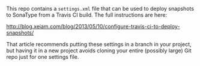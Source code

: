 This repo contains a `settings.xml` file that can be used to deploy snapshots to SonaType from a
Travis CI build. The full instructions are here:

http://blog.xeiam.com/blog/2013/05/10/configure-travis-ci-to-deploy-snapshots/

That article recommends putting these settings in a branch in your project, but having it in a new
project avoids cloning your entire (possibly large) Git repo just for one settings file.
